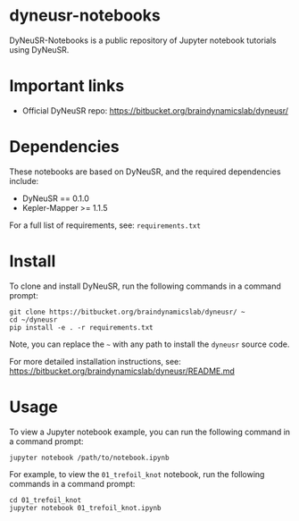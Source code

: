 dyneusr-notebooks
=================

DyNeuSR-Notebooks is a public repository of Jupyter notebook tutorials using DyNeuSR.


Important links
===============

- Official DyNeuSR repo: https://bitbucket.org/braindynamicslab/dyneusr/


Dependencies
============

These notebooks are based on DyNeuSR, and the required dependencies include: 

* DyNeuSR == 0.1.0
* Kepler-Mapper >= 1.1.5

For a full list of requirements, see: `requirements.txt`


Install
=======

To clone and install DyNeuSR, run the following commands in a command prompt:

	git clone https://bitbucket.org/braindynamicslab/dyneusr/ ~
	cd ~/dyneusr
	pip install -e . -r requirements.txt

Note, you can replace the `~` with any path to install the `dyneusr` source code.

For more detailed installation instructions, see: https://bitbucket.org/braindynamicslab/dyneusr/README.md


Usage
=====

To view a Jupyter notebook example, you can run the following command in a command prompt:

	jupyter notebook /path/to/notebook.ipynb


For example, to view the `01_trefoil_knot` notebook, run the following commands in a command prompt:

	cd 01_trefoil_knot
	jupyter notebook 01_trefoil_knot.ipynb


